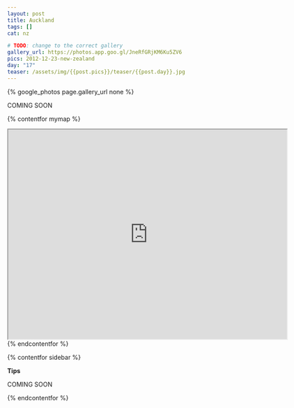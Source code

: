 ```yaml
---
layout: post
title: Auckland
tags: []
cat: nz

# TODO: change to the correct gallery
gallery_url: https://photos.app.goo.gl/JneRfGRjKM6Ku5ZV6
pics: 2012-12-23-new-zealand
day: "17"
teaser: /assets/img/{{post.pics}}/teaser/{{post.day}}.jpg
---
```


{% google_photos page.gallery_url none %}

COMING SOON


{% contentfor mymap %}
<iframe src="https://www.google.com/maps/d/embed?mid=1qx-PjVwzHiCOIfrdKmdpxlqZvm0&ehbc=2E312F" width="640" height="480"></iframe>
{% endcontentfor %}

{% contentfor sidebar %}

**Tips**  

COMING SOON

{% endcontentfor %}